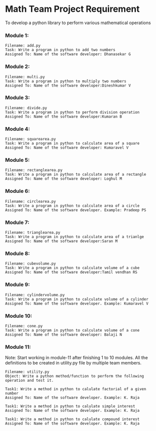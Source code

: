 # Math Team Project Requirement
To develop a python library to perform various mathematical operations
### Module 1:
    Filename: add.py
    Task: Write a program in python to add two numbers
    Assigned To: Name of the software developer: Dhanasekar G

### Module 2:
    Filename: multi.py
    Task: Write a program in python to multiply two numbers
    Assigned To: Name of the software developer:Dineshkumar V

### Module 3:
    Filename: divide.py
    Task: Write a program in python to perform division operation
    Assigned To: Name of the software developer:Kumaran B

### Module 4:
    Filename: squarearea.py
    Task: Write a program in python to calculate area of a square
    Assigned To: Name of the software developer: Kumaravel V    

### Module 5:
    Filename: rectanglearea.py
    Task: Write a program in python to calculate area of a rectangle
    Assigned To: Name of the software developer: Loghul M

### Module 6:
    Filename: circlearea.py
    Task: Write a program in python to calculate area of a circle
    Assigned To: Name of the software developer. Example: Pradeep PS

### Module 7:
    Filename: trianglearea.py
    Task: Write a program in python to calculate area of a trianlge
    Assigned To: Name of the software developer:Saran M

### Module 8:
    Filename: cubevolume.py
    Task: Write a program in python to calculate volume of a cube
    Assigned To: Name of the software developer:Tamil vendhan RS

### Module 9:
    Filename: cylindervolume.py
    Task: Write a program in python to calculate volume of a cylinder
    Assigned To: Name of the software developer. Example: Kumaravel V

### Module 10:
    Filename: cone.py
    Task: Write a program in python to calculate volume of a cone
    Assigned To: Name of the software developer: Balaji N

### Module 11:
Note: Start working in module-11 after finishing 1 to 10 modules. All the definitions to be created in utility.py file by multiple team members.

    Filename: utility.py    
    Object: Write a python method/function to perform the following operation and test it.

    Task1: Write a method in python to calulate factorial of a given number
    Assigned To: Name of the software developer. Example: K. Raja

    Task1: Write a method in python to calulate simple interest
    Assigned To: Name of the software developer. Example: K. Raja

    Task1: Write a method in python to calulate compound interest
    Assigned To: Name of the software developer. Example: K. Raja            
